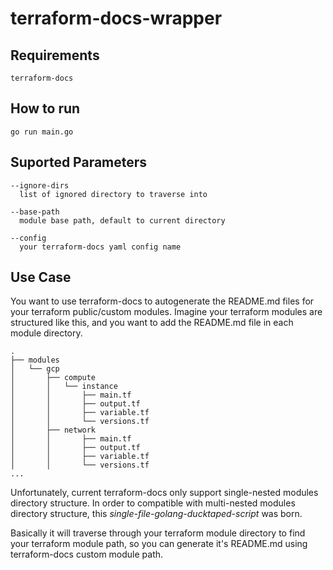 # terraform-docs-wrapper

## **Requirements**

```
terraform-docs
```

## How to run

```
go run main.go
```

## Suported Parameters

```
--ignore-dirs
  list of ignored directory to traverse into

--base-path
  module base path, default to current directory 

--config
  your terraform-docs yaml config name
```

## Use Case

You want to use terraform-docs to autogenerate the README.md files for your terraform public/custom modules. Imagine your terraform modules are structured like this, and you want to add the README.md file in each module directory. 

```
.
├── modules
│   └── gcp
│       ├── compute
│       │   └── instance
│       │       ├── main.tf
│       │       ├── output.tf
│       │       ├── variable.tf
│       │       └── versions.tf
│       ├── network
│       │       ├── main.tf
│       │       ├── output.tf
│       │       ├── variable.tf
│       │       └── versions.tf
...
```

Unfortunately, current terraform-docs only support single-nested modules directory structure. In order to compatible with multi-nested modules directory structure, this *single-file-golang-ducktaped-script* was born.

Basically it will traverse through your terraform module directory to find your terraform module path, so you can generate it's README.md using terraform-docs custom module path.

